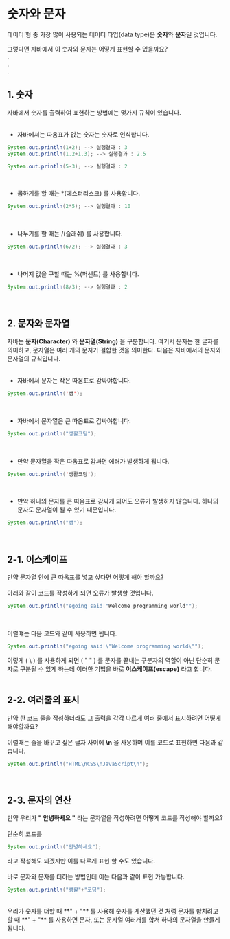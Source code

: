 # **숫자와 문자**
데이터 형 중 가장 많이 사용되는 데이터 타입(data type)은 **숫자**와 **문자**일 것입니다.

그렇다면 자바에서 이 숫자와 문자는 어떻게 표현할 수 있을까요?  
.  
.  
.  
## **1. 숫자**
자바에서 숫자를 출력하여 표현하는 방법에는 몇가지 규칙이 있습니다.
<br><br>
- 자바에서는 따옴표가 없는 숫자는 숫자로 인식합니다.  

```java
System.out.println(1+2); --> 실행결과 : 3
System.out.println(1.2+1.3); --> 실행결과 : 2.5

System.out.println(5-3); --> 실행결과 : 2 
```
<br>

- 곱하기를 할 때는 *(에스터리스크) 를 사용합니다.  
```java
System.out.println(2*5); --> 실행결과 : 10 
```
<br>

- 나누기를 할 때는 /(슬래쉬) 를 사용합니다.  
```java
System.out.println(6/2); --> 실행결과 : 3 
```
<br>

- 나머지 값을 구할 때는 %(퍼센트) 를 사용합니다.  
```java
System.out.println(8/3); --> 실행결과 : 2 
```
<br>

## **2. 문자와 문자열**
자바는 **문자(Character)** 와 **문자열(String)** 을 구분합니다. 여기서 문자는 한 글자를 의미하고, 문자열은 여러 개의 문자가 결합한 것을 의미한다. 다음은 자바에서의 문자와 문자열의 규칙입니다. 
<br><br> 
- 자바에서 문자는 작은 따옴표로 감싸야합니다.   
```java
System.out.println('생');
``` 
<br>

- 자바에서 문자열은 큰 따옴표로 감싸야합니다.  
```java
System.out.println("생활코딩");
``` 
<br>

- 만약 문자열을 작은 따옴표로 감싸면 에러가 발생하게 됩니다.  
```java
System.out.println('생활코딩');
``` 
<br>

- 만약 하나의 문자를 큰 따옴표로 감싸게 되어도 오류가 발생하지 않습니다. 하나의 문자도 문자열이 될 수 있기 때문입니다.  
```java
System.out.println("생");
``` 
<br>

## **2-1. 이스케이프**
만약 문자열 안에 큰 따옴표를 넣고 싶다면 어떻게 해야 할까요?  <br><br>
아래와 같이 코드를 작성하게 되면 오류가 발생할 것입니다.
```java
System.out.println("egoing said "Welcome programming world"");
```
<br>

이럴떄는 다음 코드와 같이 사용하면 됩니다.
```java
System.out.println("egoing said \"Welcome programming world\"");
```
이렇게 ( \ ) 를 사용하게 되면 ( " " ) 를 문자를 끝내는 구분자의 역할이 아닌 단순히 문자로 구분될 수 있게 하는데 이러한 기법을 바로 **이스케이프(escape)** 라고 합니다.
<br><br>

## **2-2. 여러줄의 표시**
만약 한 코드 줄을 작성하더라도 그 출력을 각각 다르게 여러 줄에서 표시하려면 어떻게 해야할까요? <br><br>
이럴때는 줄을 바꾸고 싶은 글자 사이에 **\n** 을 사용하며 이를 코드로 표현하면 다음과 같습니다.  
```java
System.out.println("HTML\nCSS\nJavaScript\n");
```
<br>

## **2-3. 문자의 연산**
만약 우리가 **" 안녕하세요 "** 라는 문자열을 작성하려면 어떻게 코드를 작성해야 할까요? <br><br>
단순히 코드를  
```java
System.out.println("안녕하세요");
```
라고 작성해도 되겠지만 이를 다르게 표현 할 수도 있습니다. <br><br>
바로 문자와 문자를 더하는 방법인데 이는 다음과 같이 표현 가능합니다.  
```java
System.out.println("생활"+"코딩");
``` 
<br>
우리가 숫자를 더할 때 **" + "** 를 사용해 숫자를 계산했던 것 처럼 문자를 합치려고 할 때 **" + "** 를 사용하면 문자, 또는 문자열 여러개를 합쳐 하나의 문자열을 만들게 됩니다. 